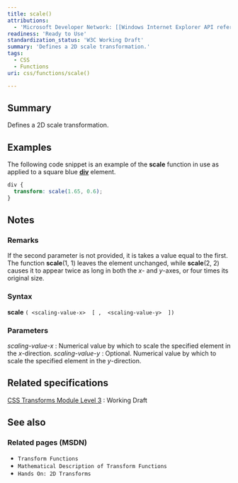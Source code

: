 ```yaml
---
title: scale()
attributions:
  - 'Microsoft Developer Network: [[Windows Internet Explorer API reference](http://msdn.microsoft.com/en-us/library/ie/hh828809%28v=vs.85%29.aspx) Article]'
readiness: 'Ready to Use'
standardization_status: 'W3C Working Draft'
summary: 'Defines a 2D scale transformation.'
tags:
  - CSS
  - Functions
uri: css/functions/scale()

---
```

## <span>Summary</span>

Defines a 2D scale transformation.

## <span>Examples</span>

The following code snippet is an example of the **scale** function in use as applied to a square blue [**div**](/html/elements/div) element.

``` css
div {
  transform: scale(1.65, 0.6);
}
```

## <span>Notes</span>

### <span>Remarks</span>

If the second parameter is not provided, it is takes a value equal to the first. The function **scale**(1, 1) leaves the element unchanged, while **scale**(2, 2) causes it to appear twice as long in both the *x*- and *y*-axes, or four times its original size.

### <span>Syntax</span>

**scale** `( <scaling-value-x>  [ ,  <scaling-value-y>  ])`

### <span>Parameters</span>

*scaling-value-x*
:   Numerical value by which to scale the specified element in the *x*-direction.
*scaling-value-y*
:   Optional. Numerical value by which to scale the specified element in the *y*-direction.

## <span>Related specifications</span>

[CSS Transforms Module Level 3](http://www.w3.org/TR/css3-transforms/)
:   Working Draft

## <span>See also</span>

### <span>Related pages (MSDN)</span>

-   `Transform Functions`
-   `Mathematical Description of Transform Functions`
-   `Hands On: 2D Transforms`
